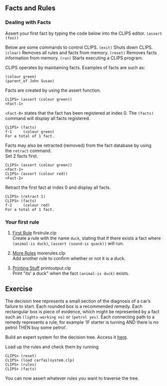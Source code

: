 ## Facts and Rules
### Dealing with Facts
Assert your first fact by typing the code below into the CLIPS editor.
`(assert (foo))`

Below are some commands to control CLIPS.
`(exit)`    Shuts down CLIPS.
`(clear)`   Removes all rules and facts from memory.
`(reset)`   Removes facts information from memory.
`(run)`     Starts executing a CLIPS program.

CLIPS operates by maintaining facts. Examples of facts are such as: 
```
(colour green)
(parent_of John Susan)
```

Facts are created by using the assert function.
```
CLIPS> (assert (colour green))
<Fact-1> 
```

`<Fact-0>` states that the fact has been registered at index 0. 
The `(facts)` command will display all facts registered.
```
CLIPS> (facts) 
f-1     (colour green) 
For a total of 1 fact.
```

Facts may also be retracted (removed) from the fact database by using the `retract` command.  
Set 2 facts first.
```
CLIPS> (assert (colour green))
<Fact-1>
CLIPS> (assert (colour red))
<Fact-2>
```

Retract the first fact at index 0 and display all facts.
```
CLIPS> (retract 1)
CLIPS> (facts)
f-2     (colour red)
For a total of 1 fact.
```

### Your first rule
1. [First Rule](../master/1.%20Facts%20and%20Rules/firstrule.clp) firstrule.clp  
Create a rule with the name `duck`, stating that if there exists a fact where `(animal-is duck)`, `(assert (sound-is quack))` will run.

2. [More Rules](../master/1.%20Facts%20and%20Rules/morerules.clp) morerules.clp  
Add another rule to confirm whether or not it is a duck.

3. [Printing Stuff](../master/1.%20Facts%20and%20Rules/printoutput.clp) printoutput.clp  
Print "its' a duck" when the fact `(animal-is duck)` exists.

## Exercise
The decision tree represents a small section of the diagnosis of a car’s failure to start. Each rounded box is a recommended remedy. Each rectangular box is piece of evidence, which might be represented by a fact such as `(lights-working no)` or `(petrol yes)`. Each connecting path to a remedy represents a rule, for example ‘IF starter is turning AND there is no petrol THEN buy some petrol’.

Build an expert system for the decision tree. Access it [here](../master/1.%20Facts%20and%20Rules/carfailsystem.clp).

Load up the rules and check them by running 
```
CLIPS> (reset)
CLIPS> (load carfailsystem.clp)
CLIPS> (rules)
CLIPS> (facts)
```

You can now assert whatever rules you want to traverse the tree.